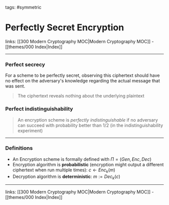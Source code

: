 tags: #symmetric

# Perfectly Secret Encryption

links:  [[300 Modern Cryptography MOC|Modern Cryptography MOC]] - [[themes/000 Index|Index]]

---

### Perfect secrecy

For a scheme to be perfectly secret, observing this ciphertext should have no effect on the adversary's knowledge regarding the actual message that was sent.

> The ciphertext reveals nothing about the underlying plaintext

### Perfect indistinguishability

> An encryption scheme is *perfectly indistinguishable* if no adversary can succeed with probability better than $1/2$ (in the indistinguishability experiment)

---

### Definitions

- An Encryption scheme is formally defined with $\Pi = (Gen, Enc, Dec)$
- Encryption algorithm is **probabilistic** (encryption might output a different ciphertext when run multiple times): $c \leftarrow Enc_k(m)$
- Decryption algorithm is **deterministic**: $m := Dec_k(c)$

---
links: [[300 Modern Cryptography MOC|Modern Cryptography MOC]] - [[themes/000 Index|Index]]